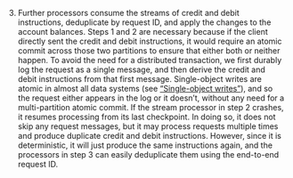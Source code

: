 3.  Further processors consume the streams of credit and debit instructions, deduplicate by request ID,
and apply the changes to the account balances. Steps 1 and 2 are necessary because if the client directly sent the credit and debit instructions,
it would require an atomic commit across those two partitions to ensure that either both or neither
happen. To avoid the need for a distributed transaction, we first durably log the request as a
single message, and then derive the credit and debit instructions from that first message.
Single-object writes are atomic in almost all data systems (see [“Single-object writes”](ch07.html#sec_transactions_single_object)),
and so the request either appears in the log or it doesn’t, without any need for a multi-partition
atomic commit. 
If the stream processor in step 2 crashes, it resumes processing from its last checkpoint. In doing
so, it does not skip any request messages, but it may process requests multiple times and produce
duplicate credit and debit instructions. However, since it is deterministic, it will just produce
the same instructions again, and the processors in step 3 can easily deduplicate them using the
end-to-end request ID.